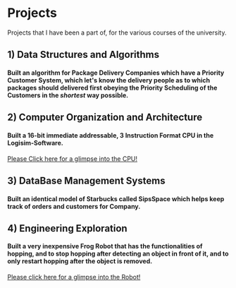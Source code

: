 # Projects
Projects that I have been a part of, for the various courses of the university.

## 1) Data Structures and Algorithms
#### Built an algorithm for Package Delivery Companies which have a **Priority Customer System**, which let's know the delivery people as to which packages should delivered first **obeying** the Priority Scheduling of the Customers in the _shortest_ way possible.

## 2) Computer Organization and Architecture
#### Built a **16-bit immediate addressable**, **3 Instruction Format** CPU in the Logisim-Software.
[Please Click here for a glimpse into the CPU!](https://youtu.be/0rrNsCyTPXc)

## 3) DataBase Management Systems
#### Built an identical model of **Starbucks** called **SipsSpace** which helps keep track of orders and customers for Company.

## 4) Engineering Exploration
#### Built a very inexpensive Frog Robot that has the functionalities of hopping, and to stop hopping after detecting an object in front of it, and to only restart hopping after the object is removed.
[Please click here for a glimpse into the Robot!](https://youtu.be/bY0144465kg)

